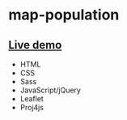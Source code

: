 # map-population
## [Live demo](http://majer.tangun.pl/wojewodztwa)

* HTML
* CSS
* Sass
* JavaScript/jQuery
* Leaflet 
* Proj4js
